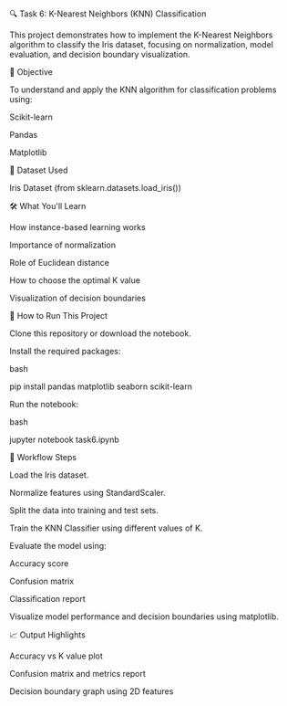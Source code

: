 🔍 Task 6: K-Nearest Neighbors (KNN) Classification

This project demonstrates how to implement the K-Nearest Neighbors algorithm to classify the Iris dataset, focusing on normalization, model evaluation, and decision boundary visualization.

🎯 Objective

To understand and apply the KNN algorithm for classification problems using:

Scikit-learn

Pandas

Matplotlib

📁 Dataset Used

Iris Dataset (from sklearn.datasets.load_iris())

🛠️ What You'll Learn

How instance-based learning works

Importance of normalization

Role of Euclidean distance

How to choose the optimal K value

Visualization of decision boundaries

🚀 How to Run This Project

Clone this repository or download the notebook.

Install the required packages:

bash

pip install pandas matplotlib seaborn scikit-learn

Run the notebook:

bash

jupyter notebook task6.ipynb

🧪 Workflow Steps

Load the Iris dataset.

Normalize features using StandardScaler.

Split the data into training and test sets.

Train the KNN Classifier using different values of K.

Evaluate the model using:

Accuracy score

Confusion matrix

Classification report

Visualize model performance and decision boundaries using matplotlib.

📈 Output Highlights

Accuracy vs K value plot

Confusion matrix and metrics report

Decision boundary graph using 2D features
